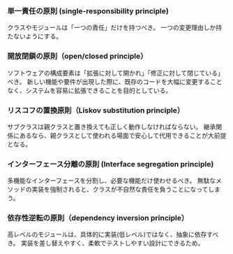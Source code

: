 ### 単一責任の原則 (single-responsibility principle)

クラスやモジュールは「一つの責任」だけを持つべき。
一つの変更理由しか持たないようにする。

### 開放閉鎖の原則（open/closed principle）

ソフトウェアの構成要素は「拡張に対して開かれ」「修正に対して閉じている」べき。
新しい機能や要件が出現した際に、既存のコードを大幅に変更することなく、システムを容易に拡張できることを目的としている。

### リスコフの置換原則（Liskov substitution principle）

サブクラスは親クラスと置き換えても正しく動作しなければならない。
継承関係にあるなら、親クラスとして使われる場面で安心して代用できることが大前提となる。

### インターフェース分離の原則 (Interface segregation principle)

多機能なインターフェースを分割し、必要な機能だけ使わせるべき。
無駄なメソッドの実装を強制されると、クラスが不自然な責任を負うことになってしまう。

### 依存性逆転の原則（dependency inversion principle）

高レベルのモジュールは、具体的に実装(低レベル)ではなく、抽象に依存すべき。
実装を差し替えやすく、柔軟でテストしやすい設計にできるため。

